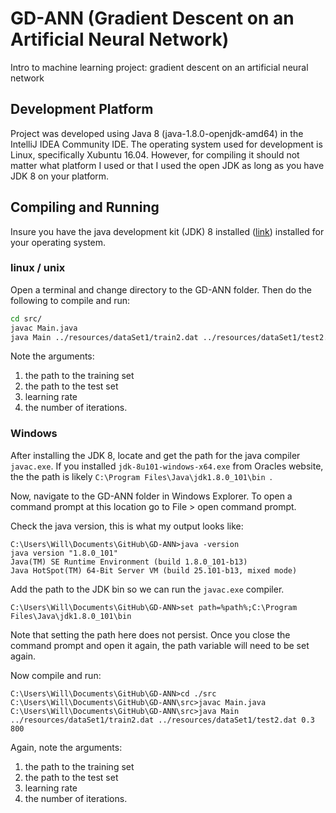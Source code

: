 # GD-ANN (Gradient Descent on an Artificial Neural Network)
Intro to machine learning project: gradient descent on an artificial neural network

Development Platform
-----------

Project was developed using Java 8 (java-1.8.0-openjdk-amd64) in the IntelliJ IDEA Community IDE. The operating system used for development is Linux, specifically Xubuntu 16.04. However, for compiling it should not matter what platform I used or that I used the open JDK as long as you have JDK 8 on your platform.

Compiling and Running
---------
Insure you have the java development kit (JDK) 8 installed ([link](http://www.oracle.com/technetwork/java/javase/downloads/jdk8-downloads-2133151.html)) installed for your operating system. 

### linux / unix

Open a terminal and change directory to the GD-ANN folder. Then do the following to compile and run:

```bash
cd src/
javac Main.java
java Main ../resources/dataSet1/train2.dat ../resources/dataSet1/test2.dat 0.3 800
```
Note the arguments:
1. the path to the training set
2. the path to the test set
3. learning rate
4. the number of iterations.

### Windows

After installing the JDK 8, locate and get the path for the java compiler `javac.exe`. If you installed `jdk-8u101-windows-x64.exe` from Oracles website, the the path is likely `C:\Program Files\Java\jdk1.8.0_101\bin
`.

Now, navigate to the GD-ANN folder in Windows Explorer. To open a command prompt at this location go to File > open command prompt.

Check the java version, this is what my output looks like:
```shell
C:\Users\Will\Documents\GitHub\GD-ANN>java -version
java version "1.8.0_101"
Java(TM) SE Runtime Environment (build 1.8.0_101-b13)
Java HotSpot(TM) 64-Bit Server VM (build 25.101-b13, mixed mode)
```

Add the path to the JDK bin so we can run the `javac.exe` compiler.
```shell
C:\Users\Will\Documents\GitHub\GD-ANN>set path=%path%;C:\Program Files\Java\jdk1.8.0_101\bin
```

Note that setting the path here does not persist. Once you close the command prompt and open it again, the path variable will need to be set again.

Now compile and run:

```shell
C:\Users\Will\Documents\GitHub\GD-ANN>cd ./src
C:\Users\Will\Documents\GitHub\GD-ANN\src>javac Main.java
C:\Users\Will\Documents\GitHub\GD-ANN\src>java Main ../resources/dataSet1/train2.dat ../resources/dataSet1/test2.dat 0.3 800
```

Again, note the arguments:
1. the path to the training set
2. the path to the test set
3. learning rate
4. the number of iterations.

